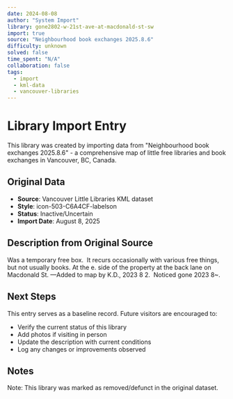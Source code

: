 ```yaml
---
date: 2024-08-08
author: "System Import"
library: gone2802-w-21st-ave-at-macdonald-st-sw
import: true
source: "Neighbourhood book exchanges 2025.8.6"
difficulty: unknown
solved: false
time_spent: "N/A"
collaboration: false
tags:
  - import
  - kml-data
  - vancouver-libraries
---
```


# Library Import Entry

This library was created by importing data from "Neighbourhood book exchanges 2025.8.6" - a comprehensive map of little free libraries and book exchanges in Vancouver, BC, Canada.

## Original Data

- **Source**: Vancouver Little Libraries KML dataset
- **Style**: icon-503-C6A4CF-labelson
- **Status**: Inactive/Uncertain
- **Import Date**: August 8, 2025

## Description from Original Source

Was a temporary free box.  It recurs occasionally with various free things, but not usually books.
At the e. side of the property at the back lane on Macdonald St.
—Added to map by K.D., 2023 8 2.  
Noticed gone 2023 8~. 



## Next Steps

This entry serves as a baseline record. Future visitors are encouraged to:
- Verify the current status of this library
- Add photos if visiting in person
- Update the description with current conditions
- Log any changes or improvements observed

## Notes

Note: This library was marked as removed/defunct in the original dataset.
